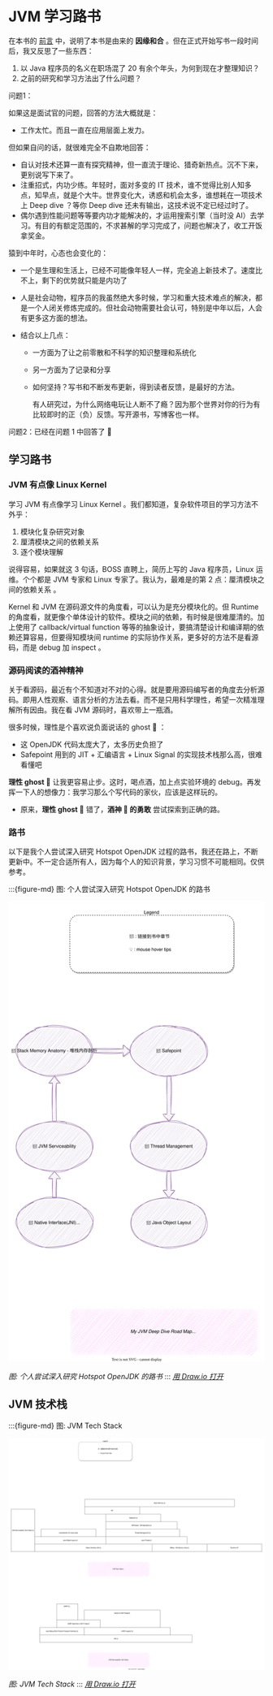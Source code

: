# JVM 学习路书



在本书的 [前言](/index.md) 中，说明了本书是由来的 **因缘和合** 。但在正式开始写书一段时间后，我又反思了一些东西：

1. 以 Java 程序员的名义在职场混了 20 有余个年头，为何到现在才整理知识？
2. 之前的研究和学习方法出了什么问题？



问题1：

如果这是面试官的问题，回答的方法大概就是：

- 工作太忙。而且一直在应用层面上发力。

但如果自问的话，就很难完全不自欺地回答：

- 自认对技术还算一直有探究精神，但一直流于理论、猎奇新热点。沉不下来，更别说写下来了。
- 注重招式，内功少练。年轻时，面对多变的 IT 技术，谁不觉得比别人知多点，知早点，就是个大牛。世界变化大，诱惑和机会太多，谁想耗在一项技术上 Deep dive ？等你 Deep dive 还未有输出，这技术说不定已经过时了。
- 偶尔遇到性能问题等等要内功才能解决的，才运用搜索引擎（当时没 AI）去学习。有目的有额定范围的，不求甚解的学习完成了，问题也解决了，收工开饭拿奖金。

猿到中年时，心态也会变化的：

- 一个是生理和生活上，已经不可能像年轻人一样，完全追上新技术了。速度比不上，剩下的优势就只能是内功了

- 人是社会动物，程序员的我虽然绝大多时候，学习和重大技术难点的解决，都是一个人闭关修炼完成的。但社会动物需要社会认可，特别是中年以后，人会有更多这方面的想法。

- 结合以上几点：

  - 一方面为了让之前零散和不科学的知识整理和系统化

  - 另一方面为了记录和分享

  - 如何坚持？写书和不断发布更新，得到读者反馈，是最好的方法。

    有人研究过，为什么网络电玩让人断不了瘾？因为那个世界对你的行为有比较即时的正（负）反馈。写开源书，写博客也一样。



问题2：已经在问题 1 中回答了  🙂



## 学习路书



### JVM 有点像 Linux Kernel

学习 JVM 有点像学习 Linux Kernel 。我们都知道，复杂软件项目的学习方法不外乎：

1. 模块化复杂研究对象
2. 厘清模块之间的依赖关系
3. 逐个模块理解

说得容易，如果就这 3 句话，BOSS 直聘上，简历上写的 Java 程序员，Linux 运维。个个都是 JVM 专家和 Linux 专家了。我认为，最难是的第 2 点：厘清模块之间的依赖关系 。



Kernel 和 JVM 在源码源文件的角度看，可以认为是充分模块化的。但 Runtime 的角度看，就更像个单体设计的软件。模块之间的依赖，有时候是很难厘清的。加上使用了 callback/virtual function 等等的抽象设计，要搞清楚设计和编译期的依赖还算容易，但要得知模块间 runtime 的实际协作关系，更多好的方法不是看源码，而是 debug 加 inspect 。



### 源码阅读的酒神精神

关于看源码，最近有个不知道对不对的心得。就是要用源码编写者的角度去分析源码。即用人性观察、语言分析的方法去看。而不是只用科学理性，希望一次精准理解所有因由。我在看 JVM 源码时，喜欢带上一瓶酒。

很多时候，理性是个喜欢说负面说话的 ghost 👻 ：

- 这 OpenJDK 代码太庞大了，太多历史负担了
- Safepoint 用到的 JIT + 汇编语言 + Linux Signal 的实现技术栈那么高，很难看懂吧

**理性 ghost 👻** 让我更容易止步。这时，喝点酒，加上点实验环境的 debug。再发挥一下人的想像力：我学习那么个写代码的家伙，应该是这样玩的。

- 原来，**理性 ghost 👻**  错了，**酒神 🍷 的勇敢** 尝试探索到正确的路。



### 路书



以下是我个人尝试深入研究 Hotspot OpenJDK 过程的路书，我还在路上，不断更新中。不一定合适所有人，因为每个人的知识背景，学习习惯不可能相同。仅供参考。


:::{figure-md} 图: 个人尝试深入研究 Hotspot OpenJDK 的路书

<img src="study-jvm-road-map.drawio.svg" alt="图: 个人尝试深入研究 Hotspot OpenJDK 的路书">

*图: 个人尝试深入研究 Hotspot OpenJDK 的路书*
:::
*[用 Draw.io 打开](https://app.diagrams.net/?ui=sketch#Uhttps%3A%2F%2Fjvm-insider.mygraphql.com%2Fzh-cn%2Flatest%2F_images%2Fstudy-jvm-road-map.drawio.svg)*





## JVM 技术栈


:::{figure-md} 图: JVM Tech Stack

<img src="jvm-tec-stack.drawio.svg" alt="图: JVM Tech Stack">

*图: JVM Tech Stack*
:::
*[用 Draw.io 打开](https://app.diagrams.net/?ui=sketch#Uhttps%3A%2F%2Fjvm-insider.mygraphql.com%2Fzh-cn%2Flatest%2F_images%2Fjvm-tec-stack.drawio.svg)*

